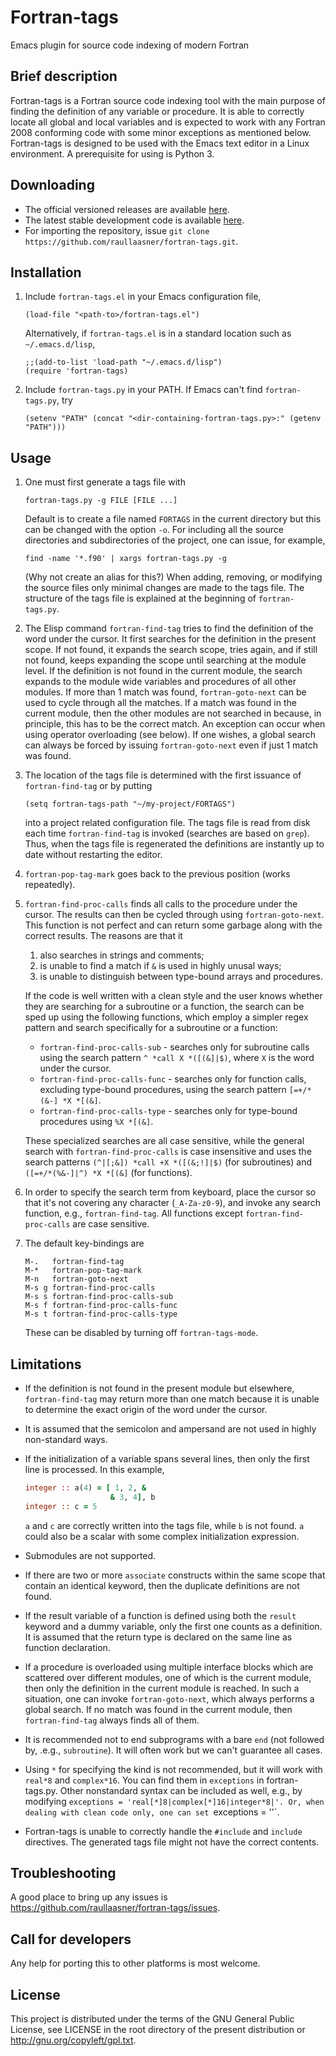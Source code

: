 Fortran-tags
============

Emacs plugin for source code indexing of modern Fortran

Brief description
-----------------

Fortran-tags is a Fortran source code indexing tool with the main purpose of finding the definition of any variable or procedure. It is able to correctly locate all global and local variables and is expected to work with any Fortran 2008 conforming code with some minor exceptions as mentioned below. Fortran-tags is designed to be used with the Emacs text editor in a Linux environment. A prerequisite for using is Python 3.

Downloading
-----------

* The official versioned releases are available [here](https://github.com/raullaasner/fortran-tags/releases).
* The latest stable development code is available [here](https://github.com/raullaasner/fortran-tags/archive/master.zip).
* For importing the repository, issue `git clone https://github.com/raullaasner/fortran-tags.git`.

Installation
------------

1. Include `fortran-tags.el` in your Emacs configuration file,

   ```emacs-lisp
   (load-file "<path-to>/fortran-tags.el")
   ```

   Alternatively, if `fortran-tags.el` is in a standard location such as `~/.emacs.d/lisp`,
   
   ```emacs-lisp
   ;;(add-to-list 'load-path "~/.emacs.d/lisp")
   (require 'fortran-tags)
   ```
   
2. Include `fortran-tags.py` in your PATH. If Emacs can't find `fortran-tags.py`, try

   ```emacs-lisp
   (setenv "PATH" (concat "<dir-containing-fortran-tags.py>:" (getenv "PATH")))
   ```

Usage
-----

1. One must first generate a tags file with

   ```
   fortran-tags.py -g FILE [FILE ...]
   ```
   
   Default is to create a file named `FORTAGS` in the current directory but this can be changed with the option `-o`. For including all the source directories and subdirectories of the project, one can issue, for example,
   
   ```
   find -name '*.f90' | xargs fortran-tags.py -g
   ```
   
   (Why not create an alias for this?) When adding, removing, or modifying the source files only minimal changes are made to the tags file. The structure of the tags file is explained at the beginning of `fortran-tags.py`.

2. The Elisp command `fortran-find-tag` tries to find the definition of the word under the cursor. It first searches for the definition in the present scope. If not found, it expands the search scope, tries again, and if still not found, keeps expanding the scope until searching at the module level. If the definition is not found in the current module, the search expands to the module wide variables and procedures of all other modules. If more than 1 match was found, `fortran-goto-next` can be used to cycle through all the matches. If a match was found in the current module, then the other modules are not searched in because, in principle, this has to be the correct match. An exception can occur when using operator overloading (see below). If one wishes, a global search can always be forced by issuing `fortran-goto-next` even if just 1 match was found.

3. The location of the tags file is determined with the first issuance of `fortran-find-tag` or by putting

   ```emacs-lisp
   (setq fortran-tags-path "~/my-project/FORTAGS")
   ```
   
   into a project related configuration file. The tags file is read from disk each time `fortran-find-tag` is invoked (searches are based on `grep`). Thus, when the tags file is regenerated the definitions are instantly up to date without restarting the editor.

4. `fortran-pop-tag-mark` goes back to the previous position (works repeatedly).

5. `fortran-find-proc-calls` finds all calls to the procedure under the cursor. The results can then be cycled through using `fortran-goto-next`. This function is not perfect and can return some garbage along with the correct results. The reasons are that it
   1. also searches in strings and comments;
   2. is unable to find a match if `&` is used in highly unusal ways;
   3. is unable to distinguish between type-bound arrays and procedures.

   If the code is well written with a clean style and the user knows whether they are searching for a subroutine or a function, the search can be sped up using the following functions, which employ a simpler regex pattern and search specifically for a subroutine or a function:
   * `fortran-find-proc-calls-sub` - searches only for subroutine calls using the search pattern <code>^&nbsp;\*call&nbsp;X&nbsp;\*([(&]|$)</code>, where `X` is the word under the cursor.
   * `fortran-find-proc-calls-func` - searches only for function calls, excluding type-bound procedures, using the search pattern <code>[=+/\*(&\-]&nbsp;\*X&nbsp;\*[(&]</code>.
   * `fortran-find-proc-calls-type` - searches only for type-bound procedures using <code>%X&nbsp;\*[(&]</code>.

   These specialized searches are all case sensitive, while the general search with `fortran-find-proc-calls` is case insensitive and uses the search patterns <code>(^|[;&])&nbsp;\*call&nbsp;+X&nbsp;\*([(&;\!]|$)</code> (for subroutines) and <code>([=+/\*(%&-]|^)&nbsp;\*X&nbsp;\*[(&]</code> (for functions).

6. In order to specify the search term from keyboard, place the cursor so that it's not covering any character (`_A-Za-z0-9`), and invoke any search function, e.g., `fortran-find-tag`. All functions except `fortran-find-proc-calls` are case sensitive.

7. The default key-bindings are

   ```
   M-.   fortran-find-tag
   M-*   fortran-pop-tag-mark
   M-n   fortran-goto-next
   M-s g fortran-find-proc-calls
   M-s s fortran-find-proc-calls-sub
   M-s f fortran-find-proc-calls-func
   M-s t fortran-find-proc-calls-type
   ```

   These can be disabled by turning off `fortran-tags-mode`.

Limitations
-----------

* If the definition is not found in the present module but elsewhere, `fortran-find-tag` may return more than one match because it is unable to determine the exact origin of the word under the cursor.

* It is assumed that the semicolon and ampersand are not used in highly non-standard ways.

* If the initialization of a variable spans several lines, then only the first line is processed. In this example,

   ```fortran
   integer :: a(4) = [ 1, 2, &
                      & 3, 4], b
   integer :: c = 5
   ```
   
   `a` and `c` are correctly written into the tags file, while `b` is not found. `a` could also be a scalar with some complex initialization expression.

* Submodules are not supported.

* If there are two or more `associate` constructs within the same scope that contain an identical keyword, then the duplicate definitions are not found.

* If the result variable of a function is defined using both the `result` keyword and a dummy variable, only the first one counts as a definition. It is assumed that the return type is declared on the same line as function declaration.

* If a procedure is overloaded using multiple interface blocks which are scattered over different modules, one of which is the current module, then only the definition in the current module is reached. In such a situation, one can invoke `fortran-goto-next`, which always performs a global search. If no match was found in the current module, then `fortran-find-tag` always finds all of them.

* It is recommended not to end subprograms with a bare `end` (not followed by, .e.g., `subroutine`). It will often work but we can't guarantee all cases.

* Using `*` for specifying the kind is not recommended, but it will work with `real*8` and `complex*16`. You can find them in `exceptions` in fortran-tags.py. Other nonstandard syntax can be included as well, e.g., by modifying `exceptions = 'real[*]8|complex[*]16|integer*8|'. Or, when dealing with clean code only, one can set `exceptions = ''`.

* Fortran-tags is unable to correctly handle the `#include` and `include` directives. The generated tags file might not have the correct contents.


Troubleshooting
---------------

A good place to bring up any issues is https://github.com/raullaasner/fortran-tags/issues.

Call for developers
-------------------

Any help for porting this to other platforms is most welcome.

License
-------

This project is distributed under the terms of the GNU General Public License, see LICENSE in the root directory of the present distribution or http://gnu.org/copyleft/gpl.txt.
